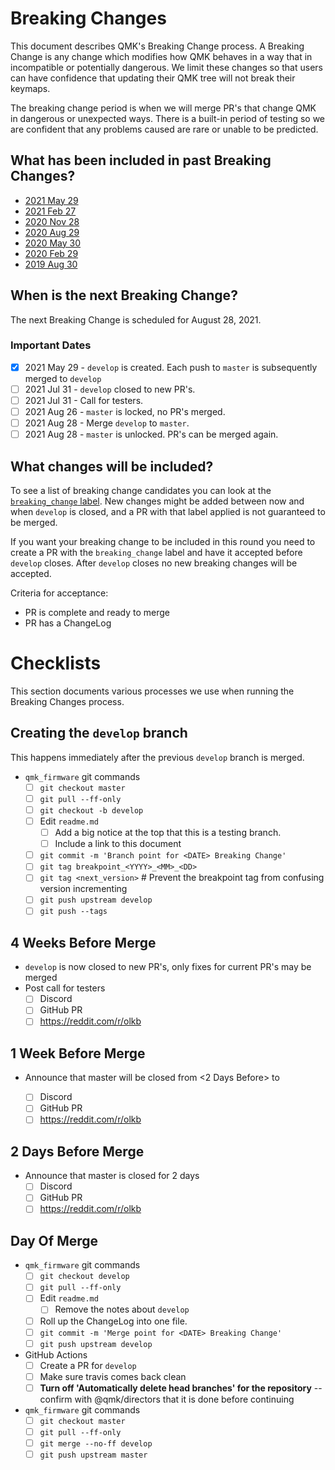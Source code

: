 # Breaking Changes

This document describes QMK's Breaking Change process. A Breaking Change is any change which modifies how QMK behaves in a way that in incompatible or potentially dangerous. We limit these changes so that users can have confidence that updating their QMK tree will not break their keymaps.

The breaking change period is when we will merge PR's that change QMK in dangerous or unexpected ways. There is a built-in period of testing so we are confident that any problems caused are rare or unable to be predicted.

## What has been included in past Breaking Changes?

-   [2021 May 29](ChangeLog/20210529.md)
-   [2021 Feb 27](ChangeLog/20210227.md)
-   [2020 Nov 28](ChangeLog/20201128.md)
-   [2020 Aug 29](ChangeLog/20200829.md)
-   [2020 May 30](ChangeLog/20200530.md)
-   [2020 Feb 29](ChangeLog/20200229.md)
-   [2019 Aug 30](ChangeLog/20190830.md)

## When is the next Breaking Change?

The next Breaking Change is scheduled for August 28, 2021.

### Important Dates

-   [x] 2021 May 29 - `develop` is created. Each push to `master` is subsequently merged to `develop`
-   [ ] 2021 Jul 31 - `develop` closed to new PR's.
-   [ ] 2021 Jul 31 - Call for testers.
-   [ ] 2021 Aug 26 - `master` is locked, no PR's merged.
-   [ ] 2021 Aug 28 - Merge `develop` to `master`.
-   [ ] 2021 Aug 28 - `master` is unlocked. PR's can be merged again.

## What changes will be included?

To see a list of breaking change candidates you can look at the [`breaking_change` label](https://github.com/qmk/qmk_firmware/pulls?q=is%3Aopen+label%3Abreaking_change+is%3Apr). New changes might be added between now and when `develop` is closed, and a PR with that label applied is not guaranteed to be merged.

If you want your breaking change to be included in this round you need to create a PR with the `breaking_change` label and have it accepted before `develop` closes. After `develop` closes no new breaking changes will be accepted.

Criteria for acceptance:

-   PR is complete and ready to merge
-   PR has a ChangeLog

# Checklists

This section documents various processes we use when running the Breaking Changes process.

## Creating the `develop` branch

This happens immediately after the previous `develop` branch is merged.

-   `qmk_firmware` git commands
    -   [ ] `git checkout master`
    -   [ ] `git pull --ff-only`
    -   [ ] `git checkout -b develop`
    -   [ ] Edit `readme.md`
        -   [ ] Add a big notice at the top that this is a testing branch.
        -   [ ] Include a link to this document
    -   [ ] `git commit -m 'Branch point for <DATE> Breaking Change'`
    -   [ ] `git tag breakpoint_<YYYY>_<MM>_<DD>`
    -   [ ] `git tag <next_version>` # Prevent the breakpoint tag from confusing version incrementing
    -   [ ] `git push upstream develop`
    -   [ ] `git push --tags`

## 4 Weeks Before Merge

-   `develop` is now closed to new PR's, only fixes for current PR's may be merged
-   Post call for testers
    -   [ ] Discord
    -   [ ] GitHub PR
    -   [ ] https://reddit.com/r/olkb

## 1 Week Before Merge

-   Announce that master will be closed from <2 Days Before> to <Day of Merge>
    -   [ ] Discord
    -   [ ] GitHub PR
    -   [ ] https://reddit.com/r/olkb

## 2 Days Before Merge

-   Announce that master is closed for 2 days
    -   [ ] Discord
    -   [ ] GitHub PR
    -   [ ] https://reddit.com/r/olkb

## Day Of Merge

-   `qmk_firmware` git commands
    -   [ ] `git checkout develop`
    -   [ ] `git pull --ff-only`
    -   [ ] Edit `readme.md`
        -   [ ] Remove the notes about `develop`
    -   [ ] Roll up the ChangeLog into one file.
    -   [ ] `git commit -m 'Merge point for <DATE> Breaking Change'`
    -   [ ] `git push upstream develop`
-   GitHub Actions
    -   [ ] Create a PR for `develop`
    -   [ ] Make sure travis comes back clean
    -   [ ] **Turn off 'Automatically delete head branches' for the repository** -- confirm with @qmk/directors that it is done before continuing
-   `qmk_firmware` git commands
    -   [ ] `git checkout master`
    -   [ ] `git pull --ff-only`
    -   [ ] `git merge --no-ff develop`
    -   [ ] `git push upstream master`
